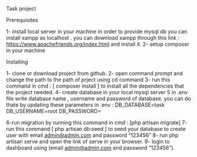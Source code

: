 Task project

Prerequisites

1- install local server in your machine in order to provide mysql db
you can install xampp as localhost .
you can download xampp through this link : https://www.apachefriends.org/index.html
and install it.
2- setup composer in your machine

Installing

1- clone or download project from github.
2- open command prompt and change the path to the path of prject using cd command
3- run this command in cmd : [ composer install ] to install all the dependencies that the project needed.
4- create database in your local mysql server
5 in .env file write database name , username and password of database.
you can do thate by updating these parameters in .env :
DB_DATABASE=task
DB_USERNAME=root
DB_PASSWORD=

6-run migration by running this command in cmd : [php artisan migrate]
7- run this command [ php artisan db:seed ] to seed your database to create user with email admin@admin.com and password “123456”
8- run php artisan serve and open the link of serve in your browser.
9- login to dashboard using (email admin@admin.com and password “123456”).
